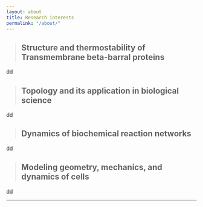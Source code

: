 ```yaml
---
layout: about
title: Research interests
permalink: "/about/"
---
```


> ## **Structure and thermostability of Transmembrane beta-barral proteins**
dd


> ## **Topology and its application in biological science**
dd


> ## **Dynamics of biochemical reaction networks**
dd


> ## **Modeling geometry, mechanics, and dynamics of cells**
dd


---
